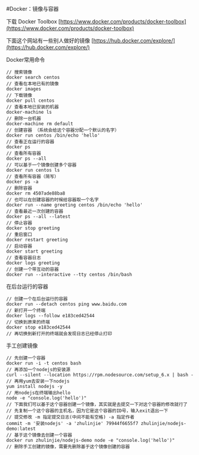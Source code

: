 #Docker：镜像与容器

下载 Docker Toolbox
[https://www.docker.com/products/docker-toolbox](https://www.docker.com/products/docker-toolbox)  

下面这个网站有一些别人做好的镜像
[https://hub.docker.com/explore/](https://hub.docker.com/explore/)

Docker常用命令
```
// 搜索镜像
docker search centos
// 查看在本地已有的镜像
docker images							
// 下载镜像
docker pull centos
// 查看本地已安装的机器
docker-machine ls
// 删除一台机器
docker-machine rm default
// 创建容器 （系统会给这个容器分配一个默认的名字）
docker run centos /bin/echo 'hello'
// 查看正在运行的容器
docker ps
// 查看所有容器
docker ps --all
// 可以基于一个镜像创建多个容器
docker run centos ls
// 查看所有容器（简写）
docker ps -a
// 删除容器
docker rm 4507ade88ba8
// 也可以在创建容器的时候给容器取一个名字
docker run --name greeting centos /bin/echo 'hello'
// 查看最近一次创建的容器
docker ps --all --latest
// 停止容器
docker stop greeting
// 重启窗口
docker restart greeting
// 启动容器
docker start greeting
// 查看容器日志
docker logs greeting
// 创建一个带互动的容器
docker run --interactive --tty centos /bin/bash
```

在后台运行的容器
```
// 创建一个在后台运行的容器
docker run --detach centos ping www.baidu.com
// 新打开一个终端
docker logs --follow e183ced42544
// 切换到原来的终端
docker stop e183ced42544
// 再切换到新打开的终端就会发现日志已经停止打印
```

手工创建镜像
```
// 先创建一个容器
docker run -i -t centos bash
// 再添加一个nodejs的安装源
curl --silent --location https://rpm.nodesource.com/setup_6.x | bash -
// 再用yum去安装一下nodejs
yum install nodejs -y
// 用nodejs在终端输出hello
node -e "console.log('hello')"
// 下面我们可以基于这个容器创建一个镜像，其实就是去提交一下对这个容器的修改就行了
// 先复制一个这个容器的主机名，因为它是这个容器的ID号，输入exit退出一下
// 提交修改 -m 指定提交日志(中间不能有空格) -a 指定作者 
commit -m '安装nodejs' -a 'zhulinjie' 79944f6655f7 zhulinjie/nodejs-demo:latest
// 基于这个镜像去创建一个容器
docker run zhulinjie/nodejs-demo node -e "console.log('hello')"
// 删除手工创建的镜像，需要先删除基于这个镜像创建的容器

```







